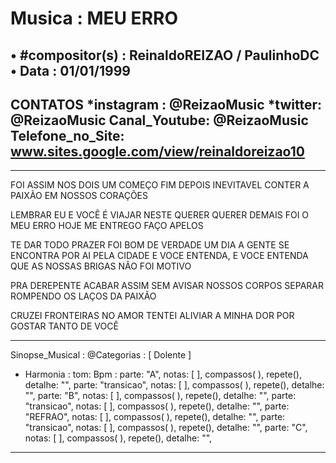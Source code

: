 # Musica : MEU ERRO
• #compositor(s) : ReinaldoREIZAO / PaulinhoDC
• Data : 01/01/1999
---
CONTATOS
*instagram : @ReizaoMusic   *twitter: @ReizaoMusic
Canal_Youtube: @ReizaoMusic
Telefone_no_Site: www.sites.google.com/view/reinaldoreizao10
---
------------------------------------

FOI ASSIM NOS DOIS
UM COMEÇO FIM DEPOIS
INEVITAVEL CONTER A PAIXÃO EM NOSSOS CORAÇÕES

LEMBRAR EU E VOCÊ
É VIAJAR NESTE QUERER
QUERER DEMAIS FOI O MEU ERRO
HOJE ME ENTREGO FAÇO APELOS

TE DAR TODO PRAZER FOI BOM DE VERDADE
UM DIA A GENTE SE ENCONTRA POR AI PELA CIDADE
E VOCE ENTENDA, E VOCE ENTENDA
QUE AS NOSSAS BRIGAS NÃO FOI MOTIVO

PRA DEREPENTE ACABAR ASSIM SEM AVISAR
NOSSOS CORPOS SEPARAR
ROMPENDO OS LAÇOS DA PAIXÃO


CRUZEI FRONTEIRAS NO AMOR
TENTEI ALIVIAR A MINHA DOR
POR GOSTAR TANTO DE VOCÊ


-------------------------------------

Sinopse_Musical :
@Categorias : [ Dolente ]

* Harmonia :
tom:
Bpm :
parte: "A", notas: [  ], compassos( ),  repete(), detalhe: "",
parte: "transicao", notas: [  ], compassos( ),   repete(), detalhe: "",
parte: "B", notas: [  ], compassos( ),   repete(), detalhe: "",
parte: "transicao", notas: [  ], compassos( ),   repete(), detalhe: "",
parte: "REFRAO", notas: [  ], compassos( ),   repete(), detalhe: "",
parte: "transicao", notas: [  ], compassos( ),   repete(), detalhe: "",
parte: "C", notas: [  ], compassos( ),   repete(), detalhe: "",

------------------------------------